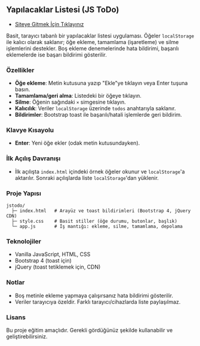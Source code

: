 ## Yapılacaklar Listesi (JS ToDo)

- [Siteye Gitmek İçin Tıklayınız](https://ardaatprk.github.io/jstodo/)

Basit, tarayıcı tabanlı bir yapılacaklar listesi uygulaması. Öğeler `localStorage` ile kalıcı olarak saklanır; öğe ekleme, tamamlama (işaretleme) ve silme işlemlerini destekler. Boş ekleme denemelerinde hata bildirimi, başarılı eklemelerde ise başarı bildirimi gösterilir.

### Özellikler

- **Öğe ekleme**: Metin kutusuna yazıp "Ekle"ye tıklayın veya Enter tuşuna basın.
- **Tamamlama/geri alma**: Listedeki bir öğeye tıklayın.
- **Silme**: Öğenin sağındaki `×` simgesine tıklayın.
- **Kalıcılık**: Veriler `localStorage` üzerinde `todos` anahtarıyla saklanır.
- **Bildirimler**: Bootstrap toast ile başarılı/hatali işlemlerde geri bildirim.

### Klavye Kısayolu

- **Enter**: Yeni öğe ekler (odak metin kutusundayken).

### İlk Açılış Davranışı

- İlk açılışta `index.html` içindeki örnek öğeler okunur ve `localStorage`'a aktarılır. Sonraki açılışlarda liste `localStorage`'dan yüklenir.

### Proje Yapısı

```
jstodo/
  ├─ index.html   # Arayüz ve toast bildirimleri (Bootstrap 4, jQuery CDN)
  ├─ style.css    # Basit stiller (öğe durumu, butonlar, başlık)
  └─ app.js       # İş mantığı: ekleme, silme, tamamlama, depolama
```

### Teknolojiler

- Vanilla JavaScript, HTML, CSS
- Bootstrap 4 (toast için)
- jQuery (toast tetiklemek için, CDN)

### Notlar

- Boş metinle ekleme yapmaya çalışırsanız hata bildirimi gösterilir.
- Veriler tarayıcıya özeldir. Farklı tarayıcı/cihazlarda liste paylaşılmaz.

### Lisans

Bu proje eğitim amaçlıdır. Gerekli gördüğünüz şekilde kullanabilir ve geliştirebilirsiniz.
